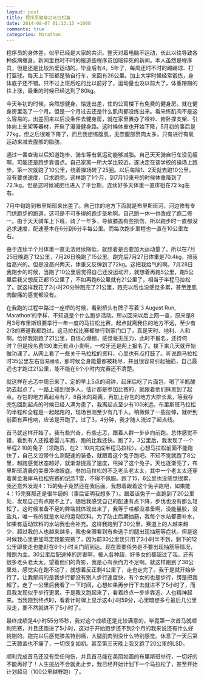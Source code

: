 ```yaml
---
layout: post
title: 程序员健身之马拉松篇
date: 2014-08-07 01:13:15 +1000
comments: true
categories: Marathon
---
```



程序员的身体差，似乎已经是大家的共识。整天对着电脑不运动，长此以往导致各种疾病缠身。新闻里也时不时的报道些程序员加班猝死的新闻。本人虽然是程序员，但是还是比较热爱运动的。毕业后有4，5年了，每周还时不时的踢踢球、打打篮球。每天上下班都是骑自行车，来回有26公里。加上大学时候经常锻炼，身体底子还不错。只不过上班后吃的比以前好了，运动量也没以前大了，体重蹭蹭的往上涨，最重的时候已经达到了80kg。

<!-- more -->

今天年初的时候，突然想健身，恰逢出差，住的公寓楼下有免费的健身房。就在健身房里泡了一个月。但是一个月过去还是什么肌肉都没练出来。看来练肌肉不是这么容易的。出差回来以后没条件去健身房，就在家里置办了哑铃、俯卧撑支架、引体向上支架等器材，开启了漫漫健身路。这时候体重也开始下降，5月初的事后是77kg。但之后很难下降了，而且我想练腹肌，无奈腹部赘肉太多，只有进行有氧运动来减去腹部的脂肪。

通过一番查询以后知道跑步、骑车等有氧运动能够减脂。自己天天骑自行车没见瘦啊，可能还是跑步靠谱点。自己家离一所大学比较近，遂决定在该学校的操场上跑步。第一次就跑了10公里，绕着操场转了25圈。以后每隔1、2天就去跑10公里，没有要求速度，只求跑完。这样跑了1个月，到7月10来号的时候体重降到了72.1kg。但是这时候减肥也进入了平台期，连续好多天体重一直徘徊在72
kg左右。

7月中旬跑到布里斯班来出差了。自己住的地方下面就是布里斯班河，河边修有专门供跑步的跑道。这可是不可多得的跑步圣地啊。自己跑一休一也改成了跑二修一。由于天天骑车上下班，骑了一年多，导致膝盖有些损伤，所以跑步时一直都没追求速度，配速基本在6分到6分半每公里。而每次跑步里程也一直在10公里左右。

由于连续半个月体重一直无法继续降低，就想着是否要加大运动量了。所以在7月25日晚跑了12公里，7月26日晚跑了15公里。跑完后7月27日体重是70.4kg，把我给高兴的。但是没高兴两天，体重又反弹到了72kg。这把我给气的啊。7月28日我跑步的时候，当跑了10公里后觉得自己还没运动开，就想着再跑5公里，跑5公里后我又想反正都15公里了，不如再跑6公里就有21公里了，相当于半程马拉松了。就这样我花了2小时20分钟跑完了21公里，跑完以后也没感觉多累，甚至连肌肉酸痛的感觉都没有。

在我跑的过程中路过一座桥的时候，看到桥头有牌子写着’3 August Run, Marathon’的字样，不知道是个什么跑步活动。所以回来以后上网一查，原来是8月3号布里斯班要举行一年一度的马拉松比赛，起点就离我住的地方不远，至少有2/3的赛道我都跑过。这马拉松比赛都举行到家门口了，真是天时、地利、人和啊。恰好我刚跑了21公里，自信心爆棚，感觉毫无压力，此时不报名，还待何时？但是报名费130澳元有点小贵啊，一咬牙还是网上报名了。接下来几天就开始做功课了。从网上看了一些关于马拉松的资料，心里也有点打鼓了。听说跑马拉松时35公里左右容易`撞墙`，那时候全身能量都被耗尽，并且很容易引起抽筋，自己最远也才跑过21公里，能不能在6个小时内完赛还不清楚。

就这样在忐忑中周日来了。定的早上5点的闹钟，起床后吃了片面包，喝了半瓶酸奶去起点了。一路上碰到很多人，估计都是参加比赛的，就跟着他们抹黑到了起点。存包的地方离起点有7，8百米的距离，再加上存包的地方大排长龙，等我存完包回到起点的时候已经人满为患了，我离起点至少有100米远。布里斯班马拉松的半程和全程是一起起跑的，现场目测至少有几千人。稍微做了一些拉伸，就听到前面有声枪响，应该是开跑了。过了3，4分钟，我才随人流过了起点线。

首马就这样开始了。我有些兴奋，有些忐忑，跟着人群一步步向前跑。总体感觉不错，看到有人还推着婴儿车跑，跑的比我还快。跑了2，3公里后，我发现了一个半程2:10的兔子（领跑员，在2：10内完成半程马拉松）。心想马拉松前面不能跑快了，自己又没带什么测配速的装备，就跟着这个兔子跑吧。不知不觉就跑了8公里，越跑感觉状态越好，就渐渐提高了速度，甩掉了这个兔子。天也逐渐亮了，布里斯班清晨的美景净收眼底。参加马拉松的不乏老头老太太，其中一个老太太还穿着黄金海岸马拉松完赛的纪念T雪，不得不佩服。跑了15，6公里也没感觉很累，我还意外发现4：15的兔子竟然还在我后面。我想着跟着这个兔子跑吧，如果能4：15完赛那还是很牛逼的（事后证明我想多了）。跟着该兔子一直跑到了20公里处，发现自己有点跟不上了。随后我感觉自己的配速有点下降，步伐也没有那么轻松了。这时候准备不足的弊端就体现出来了，我等于啥都没准备啊，没能量胶，没盐丸，唯一有的就是水站的运动饮料。为了防止后期抽筋，我每个水站都要补水，如果有运动饮料的水站我也会补充。这样我跑到了30公里，赛道上的人越来越少，超过我的人也越来越多，我也亲眼看到有些选手的腿出现抽筋等症状。但是这时候我心里更加笃定我能完赛了，因为前30公里我只用了3小时半不到，剩下的12公里即使走也能赶在6个小时关门前到达。现在首要任务是不要出现抽筋等情况，慢跑为主。30公里后配速掉的厉害啊，被人各种超，好多女的都超过了我，还有很多老头老太太。望着他们的背影，我是心有余而力不足啊。就这样跑到了38公里处，感觉实在跑不动了，就想着反正剩4公里了，走也走完了。我于是就开始步行了。让我郁闷的是我步行都没有别人步行速度快，有个女的也是步行，愣是把我超了。走了一公里后我看了一下时间，心想如果再步行下去就进不了5小时了，而且我发现似乎步行更累。于是我又跑起来了，看着终点一步步靠近，人也精神起来。当我跑到终点时，看着计时牌上显示这4小时59分，心里暗想多亏最后几公里没走，要不然就进不了5小时了。

最终成绩是4小时55分15秒，我对这个成绩还是比较满意的，毕竟第一次首马就顺利完赛，并且还跑进了5小时，这对于开始跑步还不到2个月的我来说还有什么好挑剔的。跑完以后感觉膝盖特别痛，大腿肌肉到没什么特别感觉。休息了一天后第二天膝盖也不痛了，一切恢复如初。甚至第三天晚上我又跑了20公里的LSD。

顺利完成首马还没有受任何伤，并且首马能在美丽如画的布里斯班举行，一切好的不能再好了！人生挑战不会就此止步，我已经开始计划下一个马拉松了，甚至开始计划超马（100公里越野跑）了。


